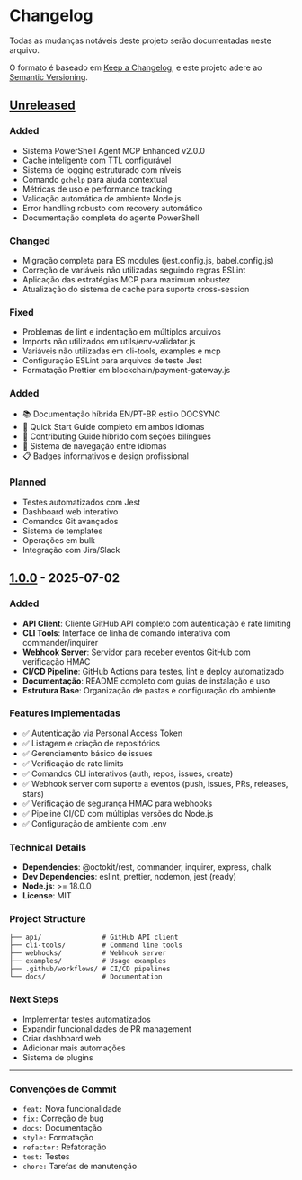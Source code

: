 # Changelog

Todas as mudanças notáveis deste projeto serão documentadas neste arquivo.

O formato é baseado em [Keep a Changelog](https://keepachangelog.com/en/1.0.0/),
e este projeto adere ao [Semantic Versioning](https://semver.org/spec/v2.0.0.html).

## [Unreleased]

### Added

- Sistema PowerShell Agent MCP Enhanced v2.0.0
- Cache inteligente com TTL configurável
- Sistema de logging estruturado com níveis
- Comando `gchelp` para ajuda contextual
- Métricas de uso e performance tracking
- Validação automática de ambiente Node.js
- Error handling robusto com recovery automático
- Documentação completa do agente PowerShell

### Changed

- Migração completa para ES modules (jest.config.js, babel.config.js)
- Correção de variáveis não utilizadas seguindo regras ESLint
- Aplicação das estratégias MCP para maximum robustez
- Atualização do sistema de cache para suporte cross-session

### Fixed

- Problemas de lint e indentação em múltiplos arquivos
- Imports não utilizados em utils/env-validator.js
- Variáveis não utilizadas em cli-tools, examples e mcp
- Configuração ESLint para arquivos de teste Jest
- Formatação Prettier em blockchain/payment-gateway.js

### Added

- 📚 Documentação híbrida EN/PT-BR estilo DOCSYNC
- 📖 Quick Start Guide completo em ambos idiomas
- 🤝 Contributing Guide híbrido com seções bilíngues
- 🔗 Sistema de navegação entre idiomas
- 📋 Badges informativos e design profissional

### Planned

- Testes automatizados com Jest
- Dashboard web interativo
- Comandos Git avançados
- Sistema de templates
- Operações em bulk
- Integração com Jira/Slack

## [1.0.0] - 2025-07-02

### Added

- **API Client**: Cliente GitHub API completo com autenticação e rate limiting
- **CLI Tools**: Interface de linha de comando interativa com commander/inquirer
- **Webhook Server**: Servidor para receber eventos GitHub com verificação HMAC
- **CI/CD Pipeline**: GitHub Actions para testes, lint e deploy automatizado
- **Documentação**: README completo com guias de instalação e uso
- **Estrutura Base**: Organização de pastas e configuração do ambiente

### Features Implementadas

- ✅ Autenticação via Personal Access Token
- ✅ Listagem e criação de repositórios
- ✅ Gerenciamento básico de issues
- ✅ Verificação de rate limits
- ✅ Comandos CLI interativos (auth, repos, issues, create)
- ✅ Webhook server com suporte a eventos (push, issues, PRs, releases, stars)
- ✅ Verificação de segurança HMAC para webhooks
- ✅ Pipeline CI/CD com múltiplas versões do Node.js
- ✅ Configuração de ambiente com .env

### Technical Details

- **Dependencies**: @octokit/rest, commander, inquirer, express, chalk
- **Dev Dependencies**: eslint, prettier, nodemon, jest (ready)
- **Node.js**: >= 18.0.0
- **License**: MIT

### Project Structure

```
├── api/               # GitHub API client
├── cli-tools/         # Command line tools
├── webhooks/          # Webhook server
├── examples/          # Usage examples
├── .github/workflows/ # CI/CD pipelines
└── docs/              # Documentation
```

### Next Steps

- Implementar testes automatizados
- Expandir funcionalidades de PR management
- Criar dashboard web
- Adicionar mais automações
- Sistema de plugins

---

### Convenções de Commit

- `feat:` Nova funcionalidade
- `fix:` Correção de bug
- `docs:` Documentação
- `style:` Formatação
- `refactor:` Refatoração
- `test:` Testes
- `chore:` Tarefas de manutenção

[Unreleased]: https://github.com/NEO-SH1W4/GITHUB_MASTERY/compare/v1.0.0...HEAD
[1.0.0]: https://github.com/NEO-SH1W4/GITHUB_MASTERY/releases/tag/v1.0.0

